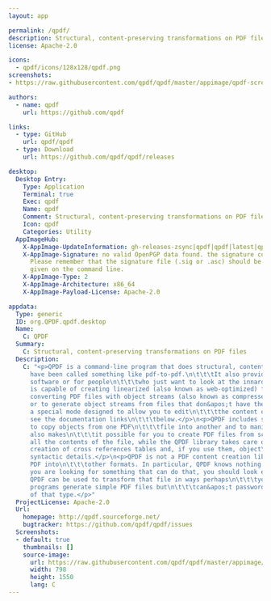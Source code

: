 ```yaml
---
layout: app

permalink: /qpdf/
description: Structural, content-preserving transformations on PDF files
license: Apache-2.0

icons:
  - qpdf/icons/128x128/qpdf.png
screenshots:
- https://raw.githubusercontent.com/qpdf/qpdf/master/appimage/qpdf-screenshot.jpeg

authors:
  - name: qpdf
    url: https://github.com/qpdf

links:
  - type: GitHub
    url: qpdf/qpdf
  - type: Download
    url: https://github.com/qpdf/qpdf/releases

desktop:
  Desktop Entry:
    Type: Application
    Terminal: true
    Exec: qpdf
    Name: qpdf
    Comment: Structural, content-preserving transformations on PDF files
    Icon: qpdf
    Categories: Utility
  AppImageHub:
    X-AppImage-UpdateInformation: gh-releases-zsync|qpdf|qpdf|latest|qpdf-*x86_64.AppImage.zsync
    X-AppImage-Signature: no valid OpenPGP data found. the signature could not be verified.
      Please remember that the signature file (.sig or .asc) should be the first file
      given on the command line.
    X-AppImage-Type: 2
    X-AppImage-Architecture: x86_64
    X-AppImage-Payload-License: Apache-2.0

appdata:
  Type: generic
  ID: org.QPDF.qpdf.desktop
  Name:
    C: QPDF
  Summary:
    C: Structural, content-preserving transformations on PDF files
  Description:
    C: "<p>QPDF is a command-line program that does structural, content-preserving transformations on PDF files.\n\t\t\tIt could
      have been called something like pdf-to-pdf.\n\t\t\tIt also provides many useful capabilities to developers of PDF-producing
      software or for people\n\t\t\twho just want to look at the innards of a PDF file to learn more about how they work.</p>\n<p>QPDF
      is capable of creating linearized (also known as web-optimized) files and encrypted files.\n\t\t\tIt is also capable of
      converting PDF files with object streams (also known as compressed objects)\n\t\t\tto files with no compressed objects
      or to generate object streams from files that don&apos;t have them\n\t\t\t(or even those that already do). QPDF also supports
      a special mode designed to allow you to edit\n\t\t\tthe content of PDF files in a text editor. For more details, please
      see the documentation links\n\t\t\tbelow.</p>\n<p>QPDF includes support for merging and splitting PDFs through the ability
      to copy objects from one PDF\n\t\t\tfile into another and to manipulate the list of pages in a PDF file. The QPDF library
      also makes\n\t\t\tit possible for you to create PDF files from scratch. In this mode, you are responsible for\n\t\t\tsupplying
      all the contents of the file, while the QPDF library takes care off all the syntactical\n\t\t\trepresentation of the objects,
      creation of cross references tables and, if you use them, object\n\t\t\tstreams, encryption, linearization, and other
      syntactic details.</p>\n<p>QPDF is not a PDF content creation library, a PDF viewer, or a program capable of converting
      PDF into\n\t\t\tother formats. In particular, QPDF knows nothing about the semantics of PDF content streams.\n\t\t\tIf
      you are looking for something that can do that, you should look elsewhere.\n\t\t\tHowever, once you have a valid PDF file,
      QPDF can be used to transform that file in ways perhaps\n\t\t\tyour original PDF creation can&apos;t handle. For example,
      programs generate simple PDF files but\n\t\t\tcan&apos;t password-protect them, web-optimize them, or perform other transformations
      of that type.</p>"
  ProjectLicense: Apache-2.0
  Url:
    homepage: http://qpdf.sourceforge.net/
    bugtracker: https://github.com/qpdf/qpdf/issues
  Screenshots:
  - default: true
    thumbnails: []
    source-image:
      url: https://raw.githubusercontent.com/qpdf/qpdf/master/appimage/qpdf-screenshot.jpeg
      width: 798
      height: 1550
      lang: C
---
```

